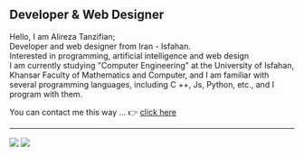 <h2>Developer & Web Designer</h2>

<p>Hello, I am Alireza Tanzifian;<br>
Developer and web designer from Iran - Isfahan.<br>
Interested in programming, artificial intelligence and web design<br>
I am currently studying "Computer Engineering" at the University of Isfahan, Khansar Faculty of Mathematics and Computer, and I am familiar with several programming languages, including C ++, Js, Python, etc., and I program with them.</p>
<p>You can contact me this way ... 👉 <a href="https://zil.ink/alirezatanzifian/" target="_blank">click here</a></p>
<hr>
<img align="center" src="https://github-readme-stats.vercel.app/api/?username=alirezatanzifian&show_icons=true&theme=tokyonight"/>
<img align="center" src="https://github-readme-stats.vercel.app/api/top-langs/?username=alirezatanzifian&theme=tokyonight"/>
